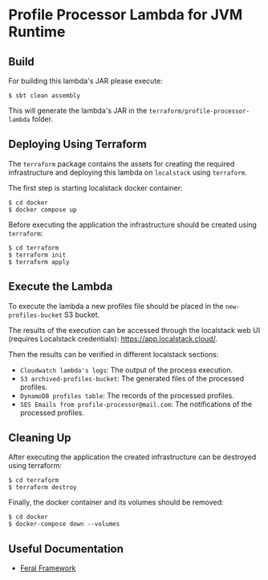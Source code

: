 # Profile Processor Lambda for JVM Runtime

## Build

For building this lambda's JAR please execute:

```
$ sbt clean assembly
```

This will generate the lambda's JAR in the `terraform/profile-processor-lambda` folder.

## Deploying Using Terraform

The `terraform` package contains the assets for creating the required infrastructure and deploying this lambda on `localstack` using `terraform`.

The first step is starting localstack docker container:

```
$ cd docker
$ docker compose up
```

Before executing the application the infrastructure should be created using `terraform`:

```
$ cd terraform
$ terraform init
$ terraform apply
```

## Execute the Lambda

To execute the lambda a new profiles file should be placed in the `new-profiles-bucket` S3 bucket.

The results of the execution can be accessed through the localstack web UI (requires Localstack credentials): https://app.localstack.cloud/.

Then the results can be verified in different localstack sections:

- `Cloudwatch lambda's logs`: The output of the process execution.
- `S3 archived-profiles-bucket`: The generated files of the processed profiles.
- `DynamoDB profiles table`: The records of the processed profiles.
- `SES Emails from profile-processor@mail.com`: The notifications of the processed profiles.

## Cleaning Up

After executing the application the created infrastructure can be destroyed using terraform:

```
$ cd terraform
$ terraform destroy
```

Finally, the docker container and its volumes should be removed:

```
$ cd docker
$ docker-compose down --volumes
```

## Useful Documentation
- [Feral Framework](https://github.com/typelevel/feral)
